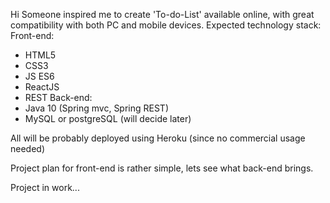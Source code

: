 Hi
Someone inspired me to create 'To-do-List' available online, with great compatibility with both PC and mobile devices.
Expected technology stack:
Front-end:
- HTML5
- CSS3
- JS ES6
- ReactJS
- REST
Back-end:
- Java 10 (Spring mvc, Spring REST)
- MySQL or postgreSQL (will decide later)

All will be probably deployed using Heroku (since no commercial usage needed)

Project plan for front-end is rather simple, lets see what back-end brings.

Project in work...

